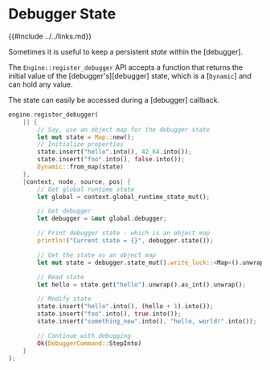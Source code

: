 Debugger State
==============

{{#include ../../links.md}}

Sometimes it is useful to keep a persistent _state_ within the [debugger].

The `Engine::register_debugger` API accepts a function that returns the initial value of the
[debugger's][debugger] state, which is a [`Dynamic`] and can hold any value.

The state can easily be accessed during a [debugger] callback.

```rust
engine.register_debugger(
    || {
        // Say, use an object map for the debugger state
        let mut state = Map::new();
        // Initialize properties
        state.insert("hello".into(), 42_64.into());
        state.insert("foo".into(), false.into());
        Dynamic::from_map(state)
    },
    |context, node, source, pos| {
        // Get global runtime state
        let global = context.global_runtime_state_mut();

        // Get debugger
        let debugger = &mut global.debugger;

        // Print debugger state - which is an object map
        println!("Current state = {}", debugger.state());

        // Get the state as an object map
        let mut state = debugger.state_mut().write_lock::<Map>().unwrap();

        // Read state
        let hello = state.get("hello").unwrap().as_int().unwrap();

        // Modify state
        state.insert("hello".into(), (hello + 1).into());
        state.insert("foo".into(), true.into());
        state.insert("something_new".into(), "hello, world!".into());

        // Continue with debugging
        Ok(DebuggerCommand::StepInto)
    }
);
```
